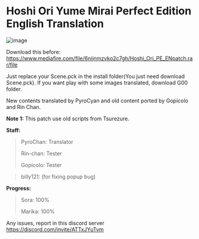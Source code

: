 # Hoshi Ori Yume Mirai Perfect Edition English Translation
![image](https://user-images.githubusercontent.com/77695583/146648721-6eb3fae7-e716-4c77-8125-23356dd6f553.png)

Download this before: https://www.mediafire.com/file/6nijnmzvko2c7gh/Hoshi_Ori_PE_ENpatch.rar/file

Just replace your Scene.pck in the install folder(You just need download Scene.pck). If you want play with some images translated, download G00 folder.
 
 New contents translated by PyroCyan and old content ported by Gopicolo and Rin Chan.
 
**Note 1:** This patch use old scripts from Tsurezure.

**Staff:** 
>PyroChan: Translator
>
>Rin-chan: Tester
>
>Gopicolo: Tester

>billy121: (for fixing popup bug)

**Progress:**
> Sora: 100%
> 
> Marika: 100%

Any issues, report in this discord server https://discord.com/invite/ATTxJYuTvm
